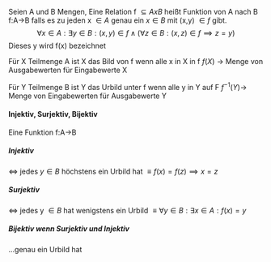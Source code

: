 
Seien A und B Mengen, Eine Relation f $\subseteq AxB$ heißt Funktion von A nach B f:A->B falls es zu jeden x $\in A$ genau ein $x\in B$ mit (x,y) $\in f$ gibt. 
$$\forall x \in A: \exists y \in B: (x,y)\in f \land (\forall z \in B: (x,z) \in f \implies z=y)$$
Dieses y wird f(x) bezeichnet

Für X Teilmenge A ist X das Bild von f wenn alle x in X in f
$f(X)$ -> Menge von Ausgabewerten für Eingabewerte X

Für Y Teilmenge B ist Y das Urbild unter f wenn alle y in Y auf F
$f^{-1}(Y)$-> Menge von Eingabewerten für Ausgabewerte Y

#### Injektiv, Surjektiv, Bijektiv
Eine Funktion f:A->B
##### Injektiv
$\iff$ jedes $y \in B$ höchstens ein Urbild hat      $\equiv f(x) = f(z) \implies x = z$ 
##### Surjektiv
$\iff$ jedes y $\in B$ hat wenigstens ein Urbild     $\equiv \forall y \in B: \exists x \in A: f(x) = y$
##### Bijektiv wenn Surjektiv und Injektiv
...genau ein Urbild hat

